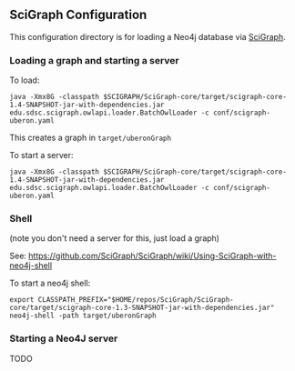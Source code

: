 ## SciGraph Configuration

This configuration directory is for loading a Neo4j database via [SciGraph](https://github.com/SciGraph/SciGraph/).

### Loading a graph and starting a server

To load:
```
java -Xmx8G -classpath $SCIGRAPH/SciGraph-core/target/scigraph-core-1.4-SNAPSHOT-jar-with-dependencies.jar edu.sdsc.scigraph.owlapi.loader.BatchOwlLoader -c conf/scigraph-uberon.yaml 
```

This creates a graph in `target/uberonGraph`

To start a server:
```
java -Xmx8G -classpath $SCIGRAPH/SciGraph-core/target/scigraph-core-1.4-SNAPSHOT-jar-with-dependencies.jar edu.sdsc.scigraph.owlapi.loader.BatchOwlLoader -c conf/scigraph-uberon.yaml 
```

### Shell

(note you don't need a server for this, just load a graph)

See: https://github.com/SciGraph/SciGraph/wiki/Using-SciGraph-with-neo4j-shell

To start a neo4j shell:

```
export CLASSPATH_PREFIX="$HOME/repos/SciGraph/SciGraph-core/target/scigraph-core-1.3-SNAPSHOT-jar-with-dependencies.jar"
neo4j-shell -path target/uberonGraph
```


### Starting a Neo4J server

TODO
